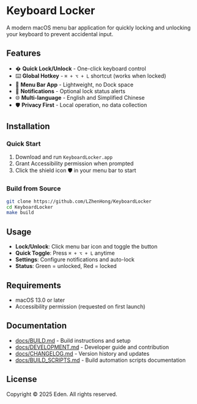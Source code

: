 # Keyboard Locker

A modern macOS menu bar application for quickly locking and unlocking your keyboard to prevent accidental input.

## Features

- � **Quick Lock/Unlock** - One-click keyboard control
- ⌨️ **Global Hotkey** - `⌘ + ⌥ + L` shortcut (works when locked)
- 📱 **Menu Bar App** - Lightweight, no Dock space
- 🔔 **Notifications** - Optional lock status alerts
- 🌐 **Multi-language** - English and Simplified Chinese
- 🛡️ **Privacy First** - Local operation, no data collection

## Installation

### Quick Start
1. Download and run `KeyboardLocker.app`
2. Grant Accessibility permission when prompted
3. Click the shield icon 🛡️ in your menu bar to start

### Build from Source
```bash
git clone https://github.com/LZhenHong/KeyboardLocker
cd KeyboardLocker
make build
```

## Usage

- **Lock/Unlock**: Click menu bar icon and toggle the button
- **Quick Toggle**: Press `⌘ + ⌥ + L` anytime
- **Settings**: Configure notifications and auto-lock
- **Status**: Green = unlocked, Red = locked

## Requirements

- macOS 13.0 or later
- Accessibility permission (requested on first launch)

## Documentation

- [docs/BUILD.md](docs/BUILD.md) - Build instructions and setup
- [docs/DEVELOPMENT.md](docs/DEVELOPMENT.md) - Developer guide and contribution  
- [docs/CHANGELOG.md](docs/CHANGELOG.md) - Version history and updates
- [docs/BUILD_SCRIPTS.md](docs/BUILD_SCRIPTS.md) - Build automation scripts documentation

## License

Copyright © 2025 Eden. All rights reserved.
